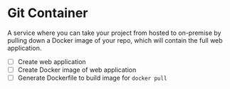 # Git Container

A service where you can take your project from hosted to on-premise by
pulling down a Docker image of your repo, which will contain the full web
application.

- [ ] Create web application
- [ ] Create Docker image of web application
- [ ] Generate Dockerfile to build image for `docker pull`
